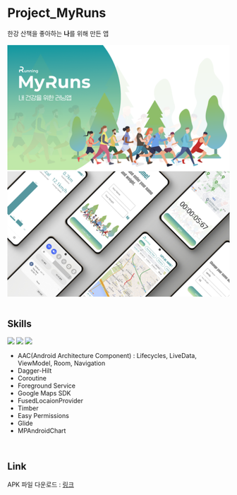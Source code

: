 # Project_MyRuns
한강 산책을 좋아하는 **나**를 위해 만든 앱<br><br>
<img src="./img/1.png">
<img src="./img/2.png">
</br>
</br>
## Skills
<img src="https://img.shields.io/badge/Android-34A853?style=flat&logo=android&logoColor=white"/> <img src="https://img.shields.io/badge/Kotlin-7F52FF?style=flat&logo=Kotlin&logoColor=white"/> <img src="https://img.shields.io/badge/MVVM-000000?style=flat&logo=&logoColor=white"/> 
+ AAC(Android Architecture Component) : Lifecycles, LiveData, ViewModel, Room, Navigation
+ Dagger-Hilt
+ Coroutine
+ Foreground Service
+ Google Maps SDK
+ FusedLocaionProvider
+ Timber
+ Easy Permissions
+ Glide
+ MPAndroidChart

</br>

## Link

APK 파일 다운로드 : [링크](https://drive.google.com/file/d/1SVSnODR2khHtiJ8cjyl-jGLmggX1NKvq/view?usp=sharing)</br></br>
